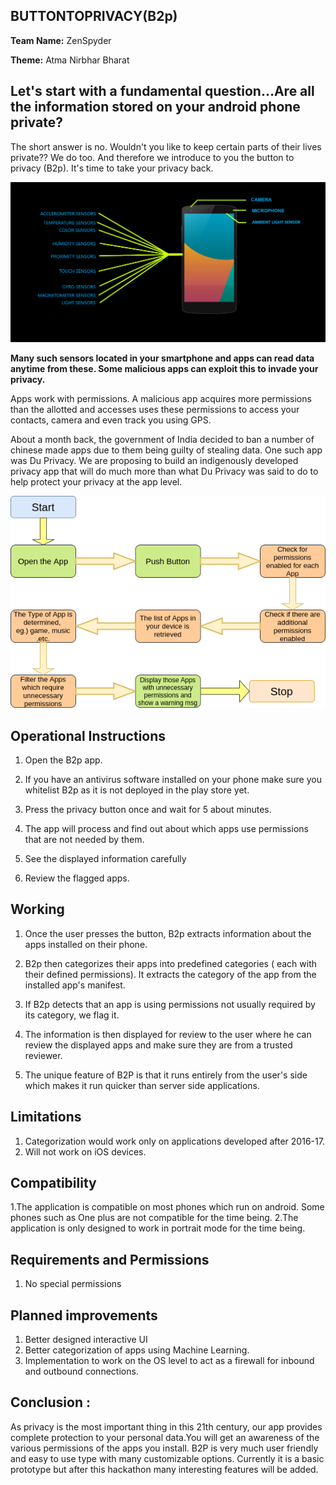 ## BUTTONTOPRIVACY(B2p)

**Team Name:** ZenSpyder

**Theme:** Atma Nirbhar Bharat

## Let&#39;s start with a fundamental question…Are all the information stored on your android phone private?

The short answer is no. Wouldn&#39;t you like to keep certain parts of their lives private?? We do too. And therefore we introduce to you the button to privacy (B2p). It&#39;s time to take your privacy back.

![alt text](images/Phone.png)

**Many such sensors located in your smartphone and apps can read data anytime from these. Some malicious apps can exploit this to invade your privacy.**

Apps work with permissions. A malicious app acquires more permissions than the allotted and accesses uses these permissions to access your contacts, camera and even track you using GPS.

About a month back, the government of India decided to ban a number of chinese made apps due to them being guilty of stealing data. One such app was Du Privacy. We are proposing to build an indigenously developed privacy app that will do much more than what Du Privacy was said to do to help protect your privacy at the app level.

![](images/Flowchart.png)

## Operational Instructions

1. Open the B2p app.

1. If you have an antivirus software installed on your phone make sure you whitelist B2p as it is not deployed in the play store yet.

1. Press the privacy button once and wait for 5 about minutes.

1. The app will process and find out about which apps use permissions that are not needed by them.

1. See the displayed information carefully

1. Review the flagged apps.

## Working

1. Once the user presses the button, B2p extracts information about the apps installed on their phone.

1. B2p then categorizes their apps into predefined categories ( each with their defined permissions). It extracts the category of the app from the installed app's manifest.

1. If B2p detects that an app is using permissions not usually required by its category, we flag it.

1. The information is then displayed for review to the user where he can review the displayed apps and make sure they are from a trusted reviewer.

1. The unique feature of B2P is that it runs entirely from the user&#39;s side which makes it run quicker than server side applications.

## Limitations

1. Categorization would work only on applications developed after 2016-17. 
2. Will not work on iOS devices.

## Compatibility

1.The application is compatible on most phones which run on android. Some phones such as One plus are not compatible for the time being.
2.The application is only designed to work in portrait mode for the time being.

## Requirements and Permissions

1. No special permissions

## Planned improvements

1. Better designed interactive UI
2. Better categorization of apps using Machine Learning.
3. Implementation to work on the OS level to act as a firewall for inbound and outbound connections.

## Conclusion :

As privacy is the most important thing in this 21th century, our app provides complete protection to your personal data.You will get an awareness of the various permissions of the apps you install. B2P is very much user friendly and easy to use type with many customizable options. Currently it is a basic prototype but after this hackathon many interesting features will be added.
